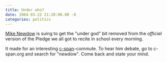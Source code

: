 ```yaml
---
title: Under who?
date: 2004-03-22 21:20:00.00 -8
categories: politics
---
```


[Mike Newdow](http://www.restorethepledge.com/) is suing to get the "under god" bit removed from the _official_ version of the Pledge we all got to recite in school every morning.

It made for an interesting [c-span](http://www.c-span.org)-commute. To hear him debate, go to c-span.org and search for "newdow". Come back and state your mind.
